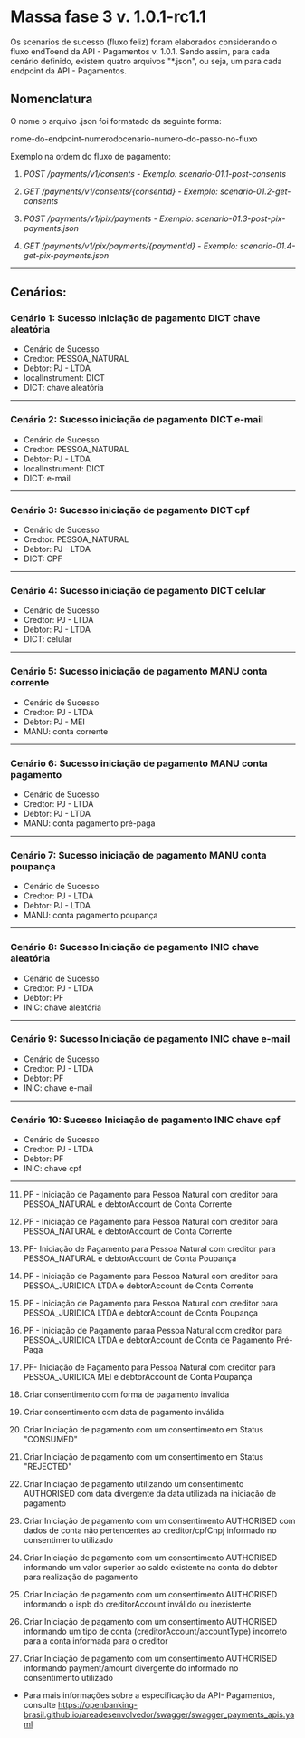 # Massa fase 3 v. 1.0.1-rc1.1
Os scenarios de sucesso (fluxo feliz) foram elaborados considerando o fluxo endToend da API - Pagamentos v. 1.0.1. 
Sendo assim, para cada cenário definido, existem quatro arquivos "*.json", ou seja, um para cada endpoint da API - Pagamentos.

## Nomenclatura

O nome o arquivo .json foi formatado da seguinte forma:   

nome-do-endpoint-numerodocenario-numero-do-passo-no-fluxo  

Exemplo na ordem do fluxo de pagamento:  

1. *POST /payments/v1/consents - Exemplo: scenario-01.1-post-consents*  

2. *GET /payments/v1/consents/{consentId} - Exemplo: scenario-01.2-get-consents*  

3. *POST /payments/v1/pix/payments - Exemplo: scenario-01.3-post-pix-payments.json*  

4. *GET /payments/v1/pix/payments/{paymentId} - Exemplo: scenario-01.4-get-pix-payments.json*  

---

  ## Cenários:  

### Cenário 1: Sucesso iniciação de pagamento DICT chave aleatória

 - Cenário de Sucesso
 - Credtor: PESSOA_NATURAL
 - Debtor: PJ - LTDA
 - localInstrument: DICT
 - DICT: chave aleatória

 ---

 ### Cenário 2: Sucesso iniciação de pagamento DICT e-mail 

 - Cenário de Sucesso
 - Credtor: PESSOA_NATURAL
 - Debtor: PJ - LTDA
 - localInstrument: DICT
 - DICT: e-mail

 ---

### Cenário 3: Sucesso iniciação de pagamento DICT cpf
 
 - Cenário de Sucesso
 - Credtor: PESSOA_NATURAL
 - Debtor: PJ - LTDA
 - DICT: CPF

 ---

 ### Cenário 4: Sucesso iniciação de pagamento DICT celular

 - Cenário de Sucesso
 - Credtor: PJ - LTDA
 - Debtor: PJ - LTDA
 - DICT: celular  

---  

### Cenário 5: Sucesso iniciação de pagamento MANU conta corrente

 - Cenário de Sucesso
 - Credtor: PJ - LTDA
 - Debtor: PJ - MEI
 - MANU: conta corrente  

---

### Cenário 6: Sucesso iniciação de pagamento MANU conta pagamento

 - Cenário de Sucesso
 - Credtor: PJ - LTDA
 - Debtor: PJ - LTDA
 - MANU: conta pagamento pré-paga

---
### Cenário 7: Sucesso iniciação de pagamento MANU conta poupança
 
 - Cenário de Sucesso
 - Credtor: PJ - LTDA
 - Debtor: PJ - LTDA
 - MANU: conta pagamento poupança

---

### Cenário 8: Sucesso Iniciação de pagamento INIC chave aleatória
 
 - Cenário de Sucesso
 - Credtor: PJ - LTDA
 - Debtor: PF
 - INIC: chave aleatória
  
---

### Cenário 9: Sucesso Iniciação de pagamento INIC chave e-mail
 
 - Cenário de Sucesso
 - Credtor: PJ - LTDA
 - Debtor: PF
 - INIC: chave e-mail

 ---
 
 ### Cenário 10: Sucesso Iniciação de pagamento INIC chave cpf

 - Cenário de Sucesso
 - Credtor: PJ - LTDA
 - Debtor: PF
 - INIC: chave cpf

---


11) PF - Iniciação de Pagamento para Pessoa Natural com creditor para PESSOA_NATURAL e debtorAccount de Conta Corrente  

12) PF - Iniciação de Pagamento para Pessoa Natural com creditor para PESSOA_NATURAL e debtorAccount de Conta Corrente  

13) PF- Iniciação de Pagamento para Pessoa Natural com creditor para PESSOA_NATURAL e debtorAccount de Conta Poupança  

14) PF - Iniciação de Pagamento para Pessoa Natural com creditor para PESSOA_JURIDICA LTDA e debtorAccount de Conta Corrente  

15) PF - Iniciação de Pagamento para Pessoa Natural com creditor para PESSOA_JURIDICA LTDA e debtorAccount de Conta Poupança  

16) PF - Iniciação de Pagamento paraa Pessoa Natural com creditor para PESSOA_JURIDICA LTDA e debtorAccount de Conta de Pagamento Pré-Paga  

17) PF- Iniciação de Pagamento para Pessoa Natural com creditor para PESSOA_JURIDICA MEI e debtorAccount de Conta Poupança  

18) Criar consentimento com forma de pagamento inválida  

19) Criar consentimento com data de pagamento inválida  

20) Criar Iniciação de pagamento com um consentimento em Status "CONSUMED"  

21) Criar Iniciação de pagamento com um consentimento em Status "REJECTED"  

22) Criar Iniciação de pagamento utilizando um consentimento AUTHORISED com data divergente da data utilizada na iniciação de pagamento  

23) Criar Iniciação de pagamento com um consentimento AUTHORISED com dados de conta não pertencentes ao creditor/cpfCnpj informado no consentimento utilizado  

24) Criar Iniciação de pagamento com um consentimento AUTHORISED informando um valor superior ao saldo existente na conta do debtor para realização do pagamento  

25) Criar Iniciação de pagamento com um consentimento AUTHORISED informando o ispb do creditorAccount inválido ou inexistente  

26) Criar Iniciação de pagamento com um consentimento AUTHORISED informando um tipo de conta (creditorAccount/accountType) incorreto para a conta informada para o creditor  

27) Criar Iniciação de pagamento com um consentimento AUTHORISED informando payment/amount divergente do informado no consentimento utilizado  


  * Para mais informações sobre a especificação da API- Pagamentos, consulte https://openbanking-brasil.github.io/areadesenvolvedor/swagger/swagger_payments_apis.yaml
